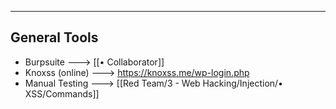--- ---

<h2>General Tools</h2>

- Burpsuite                   ---> [[• Collaborator]]
- Knoxss (online)         ---> https://knoxss.me/wp-login.php
- Manual Testing         ---> [[Red Team/3 - Web Hacking/Injection/• XSS/Commands]]